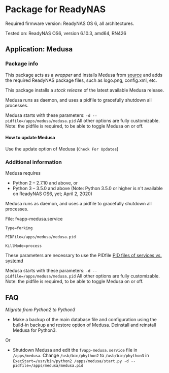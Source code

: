 # Package for ReadyNAS

Required firmware version: ReadyNAS OS 6, all architectures.

Tested on: ReadyNAS OS6, version 6.10.3, amd64, RN426

## Application: Medusa

### Package info
This package acts as a *wrapper* and installs Medusa from [source](https://github.com/pymedusa/Medusa/) and adds the required ReadyNAS package files, such as logo.png, config.xml, etc.

This package installs a *stock release* of the latest available Medusa release.

Medusa runs as daemon, and uses a pidfile to gracefully shutdown all processes.

Medusa starts with these parameters: `-d --pidfile=/apps/medusa/medusa.pid` All other options are fully customizable. Note: the pidfile is required,  to be able to toggle Medusa on or off.

#### How to update Medusa
Use the update option of Medusa (`Check For Updates`)

### Additional information
Medusa requires

* Python 2 – 2.7.10 and above, or
* Python 3 – 3.5.0 and above (Note: Python 3.5.0 or higher is n't available on ReadyNAS OS6, yet; April 2, 2020)

Medusa runs as daemon, and uses a pidfile to gracefully shutdown all processes.


  File: fvapp-medusa.service
  
  `Type=forking`
  
  `PIDFile=/apps/medusa/medusa.pid`
  
  `KillMode=process`


These parameters are necessary to use the PIDfile [PID files of services vs. systemd](https://lists.debian.org/debian-user/2016/10/msg00422.html)

Medusa starts with these parameters: `-d --pidfile=/apps/medusa/medusa.pid` All other options are fully customizable. Note: the pidfile is required,  to be able to toggle Medusa on or off.

## FAQ
_Migrate from Python2 to Python3_

* Make a backup of the main database file and configuration using the build-in backup and restore option of Medusa. Deinstall and reinstall Medusa for Python3.

Or

* Shutdown Medusa and edit the `fvapp-medusa.service` file in `/apps/medusa`.
Change `/usb/bin/phython2` to `/usb/bin/phython3` in `ExecStart=/usr/bin/python2 /apps/medusa/start.py -d --pidfile=/apps/medusa/medusa.pid`
